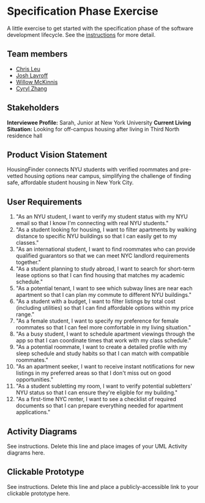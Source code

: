 # Specification Phase Exercise

A little exercise to get started with the specification phase of the software development lifecycle. See the [instructions](instructions.md) for more detail.

## Team members
- [Chris Leu](https://github.com/cl3880)
- [Josh Lavroff](https://github.com/joshlavroff)
- [Willow McKinnis](https://github.com/Willow-Zero)
- [Cyryl Zhang](https://github.com/nstraightbeam)

## Stakeholders
**Interviewee Profile:** Sarah, Junior at New York University 
**Current Living Situation:** Looking for off-campus housing after living in Third North residence hall


## Product Vision Statement
HousingFinder connects NYU students with verified roommates and pre-vetted housing options near campus, simplifying the challenge of finding safe, affordable student housing in New York City. 


## User Requirements

1. "As an NYU student, I want to verify my student status with my NYU email so that I know I'm connecting with real NYU students."
2. "As a student looking for housing, I want to filter apartments by walking distance to specific NYU buildings so that I can easily get to my classes."
3. "As an international student, I want to find roommates who can provide qualified guarantors so that we can meet NYC landlord requirements together."
4. "As a student planning to study abroad, I want to search for short-term lease options so that I can find housing that matches my academic schedule."
5. "As a potential tenant, I want to see which subway lines are near each apartment so that I can plan my commute to different NYU buildings."
6. "As a student with a budget, I want to filter listings by total cost (including utilities) so that I can find affordable options within my price range."
7. "As a female student, I want to specify my preference for female roommates so that I can feel more comfortable in my living situation."
8. "As a busy student, I want to schedule apartment viewings through the app so that I can coordinate times that work with my class schedule."
9. "As a potential roommate, I want to create a detailed profile with my sleep schedule and study habits so that I can match with compatible roommates."
10. "As an apartment seeker, I want to receive instant notifications for new listings in my preferred areas so that I don't miss out on good opportunities."
11. "As a student subletting my room, I want to verify potential subletters' NYU status so that I can ensure they're eligible for my building."
12. "As a first-time NYC renter, I want to see a checklist of required documents so that I can prepare everything needed for apartment applications."

## Activity Diagrams

See instructions. Delete this line and place images of your UML Activity diagrams here.

## Clickable Prototype

See instructions. Delete this line and place a publicly-accessible link to your clickable prototype here.
